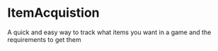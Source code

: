 # ItemAcquistion
A quick and easy way to track what items you want in a game and the requirements to get them
